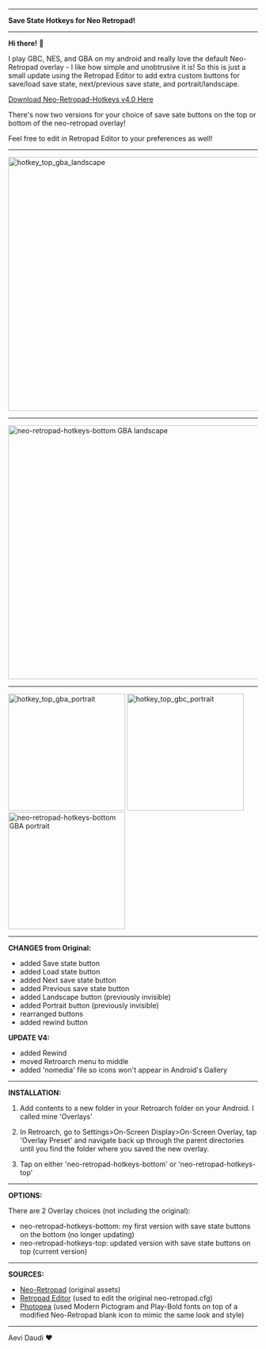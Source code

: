 ____________________________________

**Save State Hotkeys for Neo Retropad!**
____________________________________

**Hi there!** 👋

I play GBC, NES, and GBA on my android and really love the default Neo-Retropad overlay - I like how simple and unobtrusive it is! So this is just a small update using the Retropad Editor to add extra custom buttons for save/load save state, next/previous save state, and portrait/landscape.

[Download Neo-Retropad-Hotkeys v4.0 Here](https://github.com/Aevi-Daudi/Neo-Retropad-Hotkeys/releases/download/v4.0/Neo.Retropad.Hotkeys.v4.rar)

There's now two versions for your choice of save sate buttons on the top or bottom of the neo-retropad overlay!

Feel free to edit in Retropad Editor to your preferences as well!

------------------------------------

<img width="512" alt="hotkey_top_gba_landscape" src="https://github.com/Aevi-Daudi/Neo-Retropad-Hotkeys/assets/160430397/a9d668cb-5463-4320-ae58-ecafb021f8de">

------------------------------------

<img width="512" alt="neo-retropad-hotkeys-bottom GBA landscape" src="https://github.com/Aevi-Daudi/Neo-Retropad-Hotkeys/assets/160430397/1d7c560b-ce31-44b3-8d79-2e76d267b0a0">

------------------------------------

<img width="236" alt="hotkey_top_gba_portrait" src="https://github.com/Aevi-Daudi/Neo-Retropad-Hotkeys/assets/160430397/785d2127-3699-48d7-9241-ac05cd327a70">

<img width="236" alt="hotkey_top_gbc_portrait" src="https://github.com/Aevi-Daudi/Neo-Retropad-Hotkeys/assets/160430397/6d170d1f-b69f-484f-a121-dd0fd00a7b5c">

<img width="236" alt="neo-retropad-hotkeys-bottom GBA portrait" src="https://github.com/Aevi-Daudi/Neo-Retropad-Hotkeys/assets/160430397/e1fc8d66-d917-4aa0-b3ed-3ddc5bfff151">

------------------------------------

**CHANGES from Original:**
- added Save state button
- added Load state button
- added Next save state button
- added Previous save state button
- added Landscape button (previously invisible)
- added Portrait button (previously invisible)
- rearranged buttons
- added rewind button

**UPDATE V4:**
- added Rewind
- moved Retroarch menu to middle
- added 'nomedia' file so icons won't appear in Android's Gallery
 
------------------------------------

**INSTALLATION:**

1) Add contents to a new folder in your Retroarch folder on your Android. I called mine 'Overlays'

2) In Retroarch, go to Settings>On-Screen Display>On-Screen Overlay, tap 'Overlay Preset' and navigate back up through the parent directories until you find the folder where you saved the new overlay.

3) Tap on either 'neo-retropad-hotkeys-bottom' or 'neo-retropad-hotkeys-top'

------------------------------------

**OPTIONS:**

There are 2 Overlay choices (not including the original):

- neo-retropad-hotkeys-bottom: my first version with save state buttons on the bottom (no longer updating)
- neo-retropad-hotkeys-top: updated version with save state buttons on top (current version)

------------------------------------

**SOURCES:**

- [Neo-Retropad](https://github.com/libretro/common-overlays/tree/master/gamepads/neo-retropad) (original assets)
- [Retropad Editor](https://forums.libretro.com/t/retropad-editor-create-and-edit-onscreen-gamepads/38331/10) (used to edit the original neo-retropad.cfg)
- [Photopea](https://www.photopea.com/) (used Modern Pictogram and Play-Bold fonts on top of a modified Neo-Retropad blank icon to mimic the same look and style)

------------------------------------
Aevi Daudi ❤️
